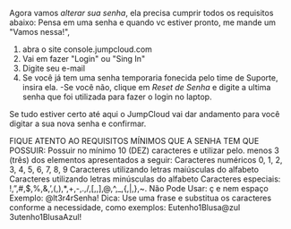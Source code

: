 Agora vamos *alterar sua senha*, ela precisa cumprir todos os requisitos abaixo:
Pensa em uma senha e quando vc estiver pronto, me mande um "Vamos nessa!",

1. abra o site console.jumpcloud.com
2. Vai em fazer "Login" ou "Sing In"
3. Digite seu e-mail
4. Se você já tem uma senha temporaria fonecida pelo time de Suporte, insira ela.
    -Se você não, clique em *Reset de Senha* e digite a ultima senha que foi utilizada para fazer o login no laptop.

Se tudo estiver certo até aqui o JumpCloud vai dar andamento para você digitar a sua nova senha e confirmar.

FIQUE ATENTO AO REQUISITOS MÍNIMOS QUE A SENHA TEM QUE POSSUIR:
Possuir no mínimo 10 (DEZ) caracteres e utilizar pelo. menos 3 (três) dos elementos apresentados a seguir:
Caracteres numéricos 0, 1, 2, 3, 4, 5, 6, 7, 8, 9
Caracteres utilizando letras maiúsculas do alfabeto
Caracteres utilizando letras minúsculas do alfabeto
Caracteres especiais: !,”,#,$,%,&,’,(,),*,+,-,.,/,[,\,],@,^,_,{,|,},~.
Não Pode Usar: ç e nem espaço
Exemplo:
@lt3r4rSenha!
Dica:
Use uma frase e substitua os caracteres conforme a necessidade, como exemplos:
Eutenho1Blusa@zul
3utenho1BlusaAzul!